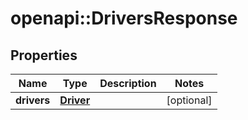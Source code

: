# openapi::DriversResponse

## Properties
Name | Type | Description | Notes
------------ | ------------- | ------------- | -------------
**drivers** | [**Driver**](Driver.md) |  | [optional] 


